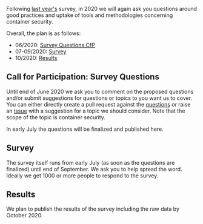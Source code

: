Following [last year's](https://github.com/mhausenblas/aws-container-security-survey-2019) survey, in 2020 we will again ask you questions around good practices and uptake of tools and methodologies concerning container security.

Overall, the plan is as follows:

* 06/2020: [Survey Questions CfP](#call-for-participation-survey-questions)
* 07-09/2020: [Survey](#survey)
* 10/2020: [Results](#results)

## Call for Participation: Survey Questions

Until end of June 2020 we ask you to comment on the proposed questions and/or submit suggestions for questions or topics to you want us to cover. You can either directly create a pull request against the [questions](questions.md) or raise an [issue](https://github.com/mhausenblas/aws-container-security-survey-2020/issues) with a suggestion for a topic we should consider. Note that the scope of the topic is container security.

In early July the questions will be finalized and published here.

## Survey

The survey itself runs from early July (as soon as the questions are finalized) until end of September. We ask you to help spread the word. Ideally we get 1000 or more people to respond to the survey.

## Results

 We plan to publish the results of the survey including the raw data by October 2020.
